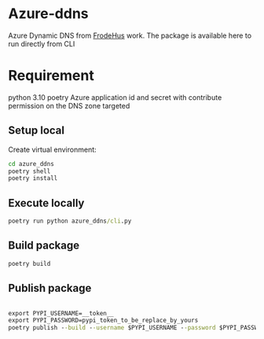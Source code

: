# Azure-ddns
Azure Dynamic DNS from [FrodeHus](https://github.com/FrodeHus/azure-dyndns) work.
The package is available here to run directly from CLI


# Requirement

python 3.10
poetry
Azure application id and secret with contribute permission on the DNS zone targeted

## Setup local

Create virtual environment:

``` cmd
cd azure_ddns
poetry shell
poetry install
```

## Execute locally

``` cmd
poetry run python azure_ddns/cli.py
```

## Build package

``` cmd
poetry build
```

## Publish package

``` cmd

export PYPI_USERNAME=__token__
export PYPI_PASSWORD=pypi_token_to_be_replace_by_yours
poetry publish --build --username $PYPI_USERNAME --password $PYPI_PASSWORD
```